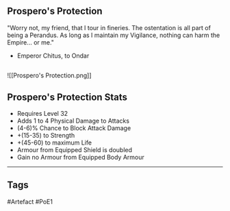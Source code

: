 ## Prospero's Protection
"Worry not, my friend, that I tour in fineries.
The ostentation is all part of being a Perandus.
As long as I maintain my Vigilance,
nothing can harm the Empire... or me."
- Emperor Chitus, to Ondar
##
![[Prospero's Protection.png]]
## Prospero's Protection Stats
- Requires Level 32
- Adds 1 to 4 Physical Damage to Attacks
- (4-6)% Chance to Block Attack Damage
- +(15-35) to Strength
- +(45-60) to maximum Life
- Armour from Equipped Shield is doubled
- Gain no Armour from Equipped Body Armour


---
## Tags
#Artefact
#PoE1